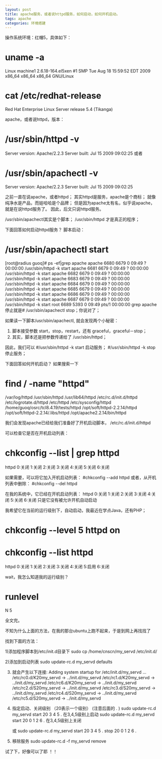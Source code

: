 ```yaml
---
layout: post
title: apache服务，或者说httpd服务，如何启动，如何开机启动。
tags: apache
categories: 环境搭建
---
```



操作系统环境：红帽5，具体如下：
# uname -a 
Linux machine1 2.6.18-164.el5xen #1 SMP Tue Aug 18 15:59:52 EDT 2009 x86_64 x86_64 x86_64 GNU/Linux
# cat /etc/redhat-release 
Red Hat Enterprise Linux Server release 5.4 (Tikanga)

apache，或者说httpd，版本：
# /usr/sbin/httpd -v 
Server version: Apache/2.2.3
Server built:   Jul 15 2009 09:02:25
或者
# /usr/sbin/apachectl -v 
Server version: Apache/2.2.3
Server built:   Jul 15 2009 09:02:25

之前一直在说apache，或者httpd；
其实httpd是服务，apache是个商标；
就像纯净水是产品，而娃哈哈是个品牌；
但是因为apache太有名，似乎说apache，就是在说httpd服务了。
因此，后文只说httpd服务。


/usr/sbin/apachectl其实是个脚本；
/usr/sbin/httpd 才是真正的程序；

下面回答如何启动httpd服务？
脚本启动：
# /usr/sbin/apachectl start 
[root@radius guoq]# ps -ef|grep apache
apache    6680  6679  0 09:49 ?        00:00:00 /usr/sbin/httpd -k start
apache    6681  6679  0 09:49 ?        00:00:00 /usr/sbin/httpd -k start
apache    6682  6679  0 09:49 ?        00:00:00 /usr/sbin/httpd -k start
apache    6683  6679  0 09:49 ?        00:00:00 /usr/sbin/httpd -k start
apache    6684  6679  0 09:49 ?        00:00:00 /usr/sbin/httpd -k start
apache    6685  6679  0 09:49 ?        00:00:00 /usr/sbin/httpd -k start
apache    6686  6679  0 09:49 ?        00:00:00 /usr/sbin/httpd -k start
apache    6687  6679  0 09:49 ?        00:00:00 /usr/sbin/httpd -k start
root      6689  5393  0 09:49 pts/1    00:00:00 grep apache
停止就是# /usr/sbin/apachectl stop；你说对了； 

如果读一下脚本/usr/sbin/apachectl, 就会发现两个小秘密： 
1. 脚本接受参数 start，stop，restart，还有 graceful，graceful－stop；
2. 其实，脚本还是把参数传递给了 /usr/sbin/httpd；

因此，我们可以 
#/usr/sbin/httpd -k start
启动服务； 
#/usr/sbin/httpd -k stop
停止服务；

下面回答如何开机启动？
如果搜索一下
# find / -name "httpd" 
/var/log/httpd
/usr/sbin/httpd
/usr/lib64/httpd
/etc/rc.d/init.d/httpd 
/etc/logrotate.d/httpd
/etc/httpd
/etc/sysconfig/httpd
/home/guoq/osrc/tcl8.4.19/tests/httpd
/opt/soft/httpd-2.2.14/httpd
/opt/soft/httpd-2.2.14/.libs/httpd
/opt/apache2.2.14/bin/httpd

我们会发现apache已经给我们准备好了开机启动脚本，
/etc/rc.d/init.d/httpd

可以检查它是否在开机启动列表： 
# chkconfig --list | grep httpd
httpd           0:关闭  1:关闭  2:关闭  3:关闭  4:关闭  5:关闭  6:关闭

如果需要，可以将它加入开机启动列表： 
#chkconfig --add httpd
或者，从开机列表中删除： 
#chkconfig --del httpd 

在我的系统中，它已经在开机启动列表： 
httpd           0:关闭  1:关闭  2:关闭  3:关闭  4:关闭  5:关闭  6:关闭 
只是它没有被允许开机自动启动

我希望它在当前的运行级别下，自动启动，我最近在学点Java，还有PHP；
# chkconfig --level 5 httpd on 
# chkconfig --list httpd
httpd           0:关闭  1:关闭  2:关闭  3:关闭  4:关闭  5:启用   6:关闭

wait，我怎么知道我的运行级别？
# runlevel 
N 5

全文完。


不知为什么上面的方法，在我的那台ubuntu上跑不起来，于是到网上再找找了

找到下面的方法：

 

   1)添加程序脚本到/etc/init.d目录下 
      sudo  cp /home/cnscn/my_servd  /etc/init.d/
  
   2)添加到启动列表 
      sudo   update-rc.d  my_servd  defaults

  3) 就会产生以下连接: 
       Adding system startup for /etc/init.d/my_servd ...
       /etc/rc0.d/K20my_servd -> ../init.d/my_servd
       /etc/rc1.d/K20my_servd -> ../init.d/my_servd
       /etc/rc6.d/K20my_servd -> ../init.d/my_servd
       /etc/rc2.d/S20my_servd -> ../init.d/my_servd
       /etc/rc3.d/S20my_servd -> ../init.d/my_servd
       /etc/rc4.d/S20my_servd -> ../init.d/my_servd
       /etc/rc5.d/S20my_servd -> ../init.d/my_servd

   4) 指定启动、关闭级别 （20表示一个级别） (注意后面的 . ) 
            sudo update-rc.d  my_servd  start  20   3  4  5  .      在3,4,5级别上启动
            sudo update-rc.d  my_servd  start  20   0 1 2 6 .      在3,4,5级别上关闭
      
      或
            sudo update-rc.d my_servd  start 20 3 4 5 .   stop 20 0 1 2 6 . 

   5) 移除服务 
      sudo update-rc.d  -f  my_servd  remove

 

试了下，好像可以了耶 ！！

 